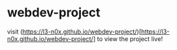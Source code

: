 # webdev-project
visit (https://l3-n0x.github.io/webdev-project/)[https://l3-n0x.github.io/webdev-project/] to view the project live!
